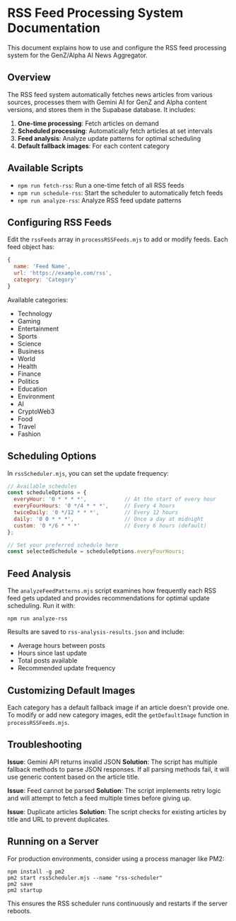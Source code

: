 # RSS Feed Processing System Documentation

This document explains how to use and configure the RSS feed processing system for the GenZ/Alpha AI News Aggregator.

## Overview

The RSS feed system automatically fetches news articles from various sources, processes them with Gemini AI for GenZ and Alpha content versions, and stores them in the Supabase database. It includes:

1. **One-time processing**: Fetch articles on demand
2. **Scheduled processing**: Automatically fetch articles at set intervals
3. **Feed analysis**: Analyze update patterns for optimal scheduling
4. **Default fallback images**: For each content category

## Available Scripts

- `npm run fetch-rss`: Run a one-time fetch of all RSS feeds
- `npm run schedule-rss`: Start the scheduler to automatically fetch feeds
- `npm run analyze-rss`: Analyze RSS feed update patterns

## Configuring RSS Feeds

Edit the `rssFeeds` array in `processRSSFeeds.mjs` to add or modify feeds. Each feed object has:

```javascript
{
  name: 'Feed Name',
  url: 'https://example.com/rss',
  category: 'Category'
}
```

Available categories:
- Technology
- Gaming
- Entertainment
- Sports
- Science
- Business
- World
- Health
- Finance
- Politics
- Education
- Environment
- AI
- CryptoWeb3
- Food
- Travel
- Fashion

## Scheduling Options

In `rssScheduler.mjs`, you can set the update frequency:

```javascript
// Available schedules
const scheduleOptions = {
  everyHour: '0 * * * *',            // At the start of every hour
  everyFourHours: '0 */4 * * *',     // Every 4 hours
  twiceDaily: '0 */12 * * *',        // Every 12 hours
  daily: '0 0 * * *',                // Once a day at midnight
  custom: '0 */6 * * *'              // Every 6 hours (default)
};

// Set your preferred schedule here
const selectedSchedule = scheduleOptions.everyFourHours;
```

## Feed Analysis

The `analyzeFeedPatterns.mjs` script examines how frequently each RSS feed gets updated and provides recommendations for optimal update scheduling. Run it with:

```
npm run analyze-rss
```

Results are saved to `rss-analysis-results.json` and include:
- Average hours between posts
- Hours since last update
- Total posts available
- Recommended update frequency

## Customizing Default Images

Each category has a default fallback image if an article doesn't provide one. To modify or add new category images, edit the `getDefaultImage` function in `processRSSFeeds.mjs`.

## Troubleshooting

**Issue**: Gemini API returns invalid JSON
**Solution**: The script has multiple fallback methods to parse JSON responses. If all parsing methods fail, it will use generic content based on the article title.

**Issue**: Feed cannot be parsed
**Solution**: The script implements retry logic and will attempt to fetch a feed multiple times before giving up.

**Issue**: Duplicate articles
**Solution**: The script checks for existing articles by title and URL to prevent duplicates.

## Running on a Server

For production environments, consider using a process manager like PM2:

```
npm install -g pm2
pm2 start rssScheduler.mjs --name "rss-scheduler"
pm2 save
pm2 startup
```

This ensures the RSS scheduler runs continuously and restarts if the server reboots.
